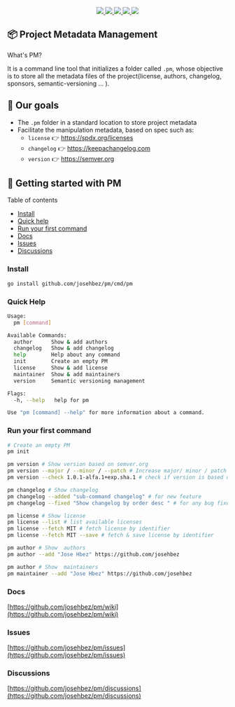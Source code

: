 <p align="center">  
    <a href="#">
        <img src="https://img.shields.io/github/go-mod/go-version/josehbez/pm">
    </a>
    <a href="LICENSE">
        <img src="https://img.shields.io/github/license/josehbez/pm?style=flat-square" />
    </a>
    <a href=".pm/version.yml">
        <img src="https://img.shields.io/badge/dynamic/yaml?color=green&label=version&query=version.*&url=https://raw.githubusercontent.com/josehbez/pm/master/.pm/version.yml">
    </a>
    <a href=".pm/version.yml">
        <img src="https://img.shields.io/badge/dynamic/yaml?color=green&label=prerelease&query=prerelease.*&url=https://raw.githubusercontent.com/josehbez/pm/master/.pm/version.yml"/>
    </a>
    <a href=".pm/version.yml">
        <img src="https://img.shields.io/badge/dynamic/yaml?color=green&label=build&query=build.*&url=https://raw.githubusercontent.com/josehbez/pm/master/.pm/version.yml"/>
    </a>
</p>

## 📦 Project Metadata Management

What's PM?

It is a command line tool that initializes a folder called `.pm`,
whose objective is to store all the metadata files of the project(license, authors, changelog, sponsors, semantic-versioning ... ).
  
## 🎯 Our goals

* The `.pm` folder in a standard location to store project metadata
* Facilitate the manipulation metadata, based on spec such as:
  * `license` 👉 https://spdx.org/licenses
  * `changelog` 👉 https://keepachangelog.com
  * `version` 👉 https://semver.org

## 📒 Getting started with PM

Table of contents

* [Install](#install)
* [Quick help](#quick-help)
* [Run your first command](#run-your-first-command)
* [Docs](#docs)
* [Issues](#issues)
* [Discussions](#discussions)

### Install

```bash
go install github.com/josehbez/pm/cmd/pm
```

### Quick Help
```bash
Usage:
  pm [command]

Available Commands:
  author      Show & add authors
  changelog   Show & add changelog
  help        Help about any command
  init        Create an empty PM
  license     Show & add license
  maintainer  Show & add maintainers
  version     Semantic versioning management

Flags:
  -h, --help   help for pm

Use "pm [command] --help" for more information about a command.
```

### Run your first command

```bash
# Create an empty PM
pm init 

pm version # Show version based on semver.org
pm version --major / --minor / --patch # Increase major/ minor / patch version
pm version --check 1.0.1-alfa.1+exp.sha.1 # check if version is based on semver.org

pm changelog # Show changelog
pm changelog --added "sub-command changelog" # for new feature
pm changelog --fixed "Show changelog by order desc " # for any bug fixes

pm license # Show license
pm license --list # list available licenses
pm license --fetch MIT # fetch license by identifier
pm license --fetch MIT --save # fetch & save license by identifier

pm author # Show  authors
pm author --add "Jose Hbez" https://github.com/josehbez

pm author # Show  maintainers
pm maintainer --add "Jose Hbez" https://github.com/josehbez

```

### Docs

[https://github.com/josehbez/pm/wiki](https://github.com/josehbez/pm/wiki)

### Issues

[https://github.com/josehbez/pm/issues](https://github.com/josehbez/pm/issues)

### Discussions

[https://github.com/josehbez/pm/discussions](https://github.com/josehbez/pm/discussions)